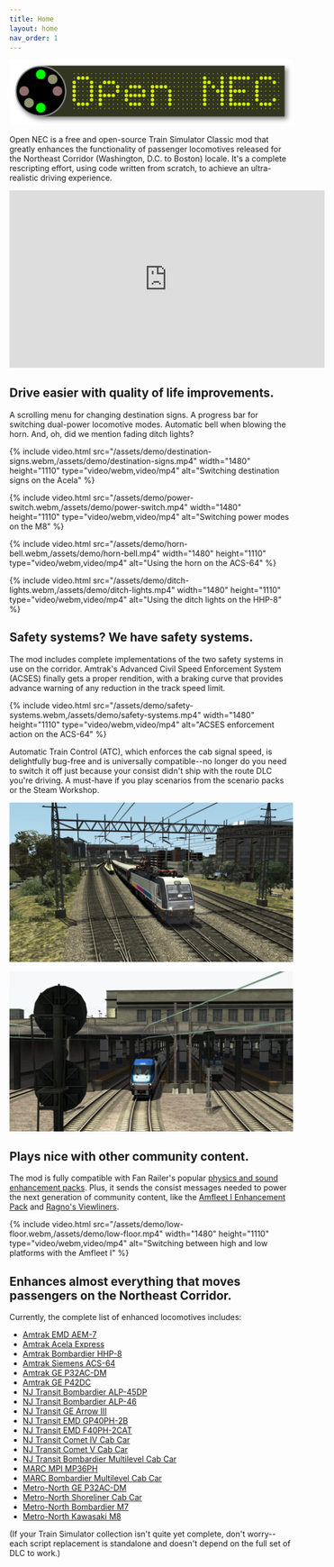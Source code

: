 ```yaml
---
title: Home
layout: home
nav_order: 1
---
```


![Project logo](/assets/opennec-logo.svg)

Open NEC is a free and open-source Train Simulator Classic mod that greatly enhances the functionality of passenger locomotives released for the Northeast Corridor (Washington, D.C. to Boston) locale. It's a complete rescripting effort, using code written from scratch, to achieve an ultra-realistic driving experience.

<iframe width="560" height="315" src="https://www.youtube.com/embed/pDs55Pt_P8w?si=0Y7wyGCMUhzUVAgw" title="YouTube video player" frameborder="0" allow="accelerometer; autoplay; clipboard-write; encrypted-media; gyroscope; picture-in-picture; web-share" allowfullscreen></iframe>

## Drive easier with quality of life improvements.

A scrolling menu for changing destination signs. A progress bar for switching dual-power locomotive modes. Automatic bell when blowing the horn. And, oh, did we mention fading ditch lights?

{% include video.html src="/assets/demo/destination-signs.webm,/assets/demo/destination-signs.mp4" width="1480" height="1110" type="video/webm,video/mp4" alt="Switching destination signs on the Acela" %}

{% include video.html src="/assets/demo/power-switch.webm,/assets/demo/power-switch.mp4" width="1480" height="1110" type="video/webm,video/mp4" alt="Switching power modes on the M8" %}

{% include video.html src="/assets/demo/horn-bell.webm,/assets/demo/horn-bell.mp4" width="1480" height="1110" type="video/webm,video/mp4" alt="Using the horn on the ACS-64" %}

{% include video.html src="/assets/demo/ditch-lights.webm,/assets/demo/ditch-lights.mp4" width="1480" height="1110" type="video/webm,video/mp4" alt="Using the ditch lights on the HHP-8" %}

## Safety systems? We have safety systems.

The mod includes complete implementations of the two safety systems in use on the corridor. Amtrak's Advanced Civil Speed Enforcement System (ACSES) finally gets a proper rendition, with a braking curve that provides advance warning of any reduction in the track speed limit.

{% include video.html src="/assets/demo/safety-systems.webm,/assets/demo/safety-systems.mp4" width="1480" height="1110" type="video/webm,video/mp4" alt="ACSES enforcement action on the ACS-64" %}

Automatic Train Control (ATC), which enforces the cab signal speed, is delightfully bug-free and is universally compatible--no longer do you need to switch it off just because your consist didn't ship with the route DLC you're driving. A must-have if you play scenarios from the scenario packs or the Steam Workshop.

![An ALP-46 on the New Haven Line](/assets/demo/alp46-stamford.webp)

![An HHP-8 on the New York-Philadelphia rendition of the NEC](/assets/demo/hhp8-philadelphia.webp)

## Plays nice with other community content.

The mod is fully compatible with Fan Railer's popular [physics and sound enhancement packs](https://www.nyctarailfan.com/frtscmodifications). Plus, it sends the consist messages needed to power the next generation of community content, like the [Amfleet I Enhancement Pack](https://www.trainsimcommunity.com/mods/c1-train-sim-classic/c77-enhancement-packs/i3499-amfleet-i-enhancement-pack) and [Ragno's Viewliners](https://www.trainsimcommunity.com/mods/c1-train-sim-classic/c87-models/i1529-amtrak-viewliner-ii-baggages).

{% include video.html src="/assets/demo/low-floor.webm,/assets/demo/low-floor.mp4" width="1480" height="1110" type="video/webm,video/mp4" alt="Switching between high and low platforms with the Amfleet I" %}

## Enhances almost everything that moves passengers on the Northeast Corridor.

Currently, the complete list of enhanced locomotives includes:

- [Amtrak EMD AEM-7](https://store.steampowered.com/app/65232/Train_Simulator_Northeast_Corridor_New_York__Philadelphia_Route_AddOn/)
- [Amtrak Acela Express](https://store.steampowered.com/app/65231/Train_Simulator_Amtrak_Acela_Express_EMU_AddOn/)
- [Amtrak Bombardier HHP-8](https://store.steampowered.com/app/222558/Train_Simulator_Amtrak_HHP8_Loco_AddOn/)
- [Amtrak Siemens ACS-64](https://store.steampowered.com/app/258643/Train_Simulator_NEC_New_YorkNew_Haven_Route_AddOn/)
- [Amtrak GE P32AC-DM](https://store.steampowered.com/app/896719/Train_Simulator_Hudson_Line_New_York__CrotonHarmon_Route_AddOn/)
- [Amtrak GE P42DC](https://store.steampowered.com/app/1429754/Train_Simulator_Northeast_Corridor_Washington_DC__Baltimore_Route_AddOn/)
- [NJ Transit Bombardier ALP-45DP](https://store.steampowered.com/app/325970/Train_Simulator_North_Jersey_Coast_Line_Route_AddOn/)
- [NJ Transit Bombardier ALP-46](https://store.steampowered.com/app/258658/Train_Simulator_NJ_TRANSIT_ALP46_Loco_AddOn/)
- [NJ Transit GE Arrow III](https://store.steampowered.com/app/500247/Train_Simulator_NJ_TRANSIT_Arrow_III_EMU_AddOn/)
- [NJ Transit EMD GP40PH-2B](https://store.steampowered.com/app/325991/Train_Simulator_NJ_TRANSIT_GP40PH2B_Loco_AddOn/)
- [NJ Transit EMD F40PH-2CAT](https://store.steampowered.com/app/325968/Train_Simulator_NJ_TRANSIT_F40PH_2CAT_Loco_AddOn/)
- [NJ Transit Comet IV Cab Car](https://store.steampowered.com/app/500218/Train_Simulator_North_Jersey_Coast__Morristown_Lines_Route_AddOn/)
- [NJ Transit Comet V Cab Car](https://store.steampowered.com/app/325970/Train_Simulator_North_Jersey_Coast_Line_Route_AddOn/)
- [NJ Transit Bombardier Multilevel Cab Car](https://store.steampowered.com/app/325970/Train_Simulator_North_Jersey_Coast_Line_Route_AddOn/)
- [MARC MPI MP36PH](https://store.steampowered.com/app/1429754/Train_Simulator_Northeast_Corridor_Washington_DC__Baltimore_Route_AddOn/)
- [MARC Bombardier Multilevel Cab Car](https://store.steampowered.com/app/1429754/Train_Simulator_Northeast_Corridor_Washington_DC__Baltimore_Route_AddOn/)
- [Metro-North GE P32AC-DM](https://store.steampowered.com/app/258655/Train_Simulator_MetroNorth_P32_ACDM_Genesis_Loco_AddOn/)
- [Metro-North Shoreliner Cab Car](https://store.steampowered.com/app/258655/Train_Simulator_MetroNorth_P32_ACDM_Genesis_Loco_AddOn/)
- [Metro-North Bombardier M7](https://store.steampowered.com/app/896719/Train_Simulator_Hudson_Line_New_York__CrotonHarmon_Route_AddOn/)
- [Metro-North Kawasaki M8](https://store.steampowered.com/app/258647/Train_Simulator_MetroNorth_Kawasaki_M8_EMU_AddOn/)

(If your Train Simulator collection isn't quite yet complete, don't worry--each script replacement is standalone and doesn't depend on the full set of DLC to work.)